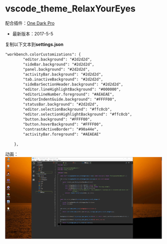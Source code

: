 # vscode_theme_RelaxYourEyes


配合插件：[One Dark Pro](https://marketplace.visualstudio.com/items?itemName=zhuangtongfa.Material-theme)


- 最新版本：2017-5-5

复制以下文本到**settings.json**
```
"workbench.colorCustomizations": {
        "editor.background": "#2d2d2d",
        "sideBar.background": "#2d2d2d",
        "panel.background": "#2d2d2d",
        "activityBar.background": "#2d2d2d",
        "tab.inactiveBackground": "#2d2d2d",
        "sideBarSectionHeader.background": "#2d2d2d",
        "editor.lineHighlightBackground": "#000000",
        "editorLineNumber.foreground": "#AEAEAE",
        "editorIndentGuide.background": "#FFFF00",
        "statusBar.background": "#2d2d2d",    
        "editor.selectionBackground": "#ffc0cb",
        "editor.selectionHighlightBackground": "#ffc0cb",
        "button.background": "#FFFF00",
        "button.hoverBackground": "#FFFF00",
        "contrastActiveBorder": "#90a44e",
        "activityBar.foreground": "#AEAEAE"
        
    },
```


动画：
![screenshot](https://github.com/stonedreamforest/vscode_theme_RelaxYourEyes/blob/master/2017-05-05_21-47-43.gif)
